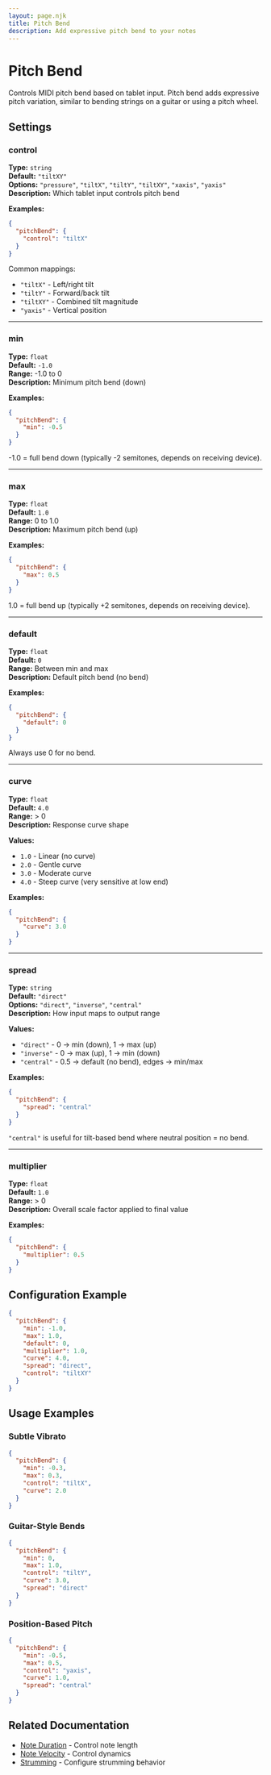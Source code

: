 ```yaml
---
layout: page.njk
title: Pitch Bend
description: Add expressive pitch bend to your notes
---
```


# Pitch Bend

Controls MIDI pitch bend based on tablet input. Pitch bend adds expressive pitch variation, similar to bending strings on a guitar or using a pitch wheel.

## Settings

### control

**Type:** `string`  
**Default:** `"tiltXY"`  
**Options:** `"pressure"`, `"tiltX"`, `"tiltY"`, `"tiltXY"`, `"xaxis"`, `"yaxis"`  
**Description:** Which tablet input controls pitch bend

**Examples:**
```json
{
  "pitchBend": {
    "control": "tiltX"
  }
}
```

Common mappings:
- `"tiltX"` - Left/right tilt
- `"tiltY"` - Forward/back tilt
- `"tiltXY"` - Combined tilt magnitude
- `"yaxis"` - Vertical position

---

### min

**Type:** `float`  
**Default:** `-1.0`  
**Range:** -1.0 to 0  
**Description:** Minimum pitch bend (down)

**Examples:**
```json
{
  "pitchBend": {
    "min": -0.5
  }
}
```

-1.0 = full bend down (typically -2 semitones, depends on receiving device).

---

### max

**Type:** `float`  
**Default:** `1.0`  
**Range:** 0 to 1.0  
**Description:** Maximum pitch bend (up)

**Examples:**
```json
{
  "pitchBend": {
    "max": 0.5
  }
}
```

1.0 = full bend up (typically +2 semitones, depends on receiving device).

---

### default

**Type:** `float`  
**Default:** `0`  
**Range:** Between min and max  
**Description:** Default pitch bend (no bend)

**Examples:**
```json
{
  "pitchBend": {
    "default": 0
  }
}
```

Always use 0 for no bend.

---

### curve

**Type:** `float`  
**Default:** `4.0`  
**Range:** > 0  
**Description:** Response curve shape

**Values:**
- `1.0` - Linear (no curve)
- `2.0` - Gentle curve
- `3.0` - Moderate curve
- `4.0` - Steep curve (very sensitive at low end)

**Examples:**
```json
{
  "pitchBend": {
    "curve": 3.0
  }
}
```

---

### spread

**Type:** `string`  
**Default:** `"direct"`  
**Options:** `"direct"`, `"inverse"`, `"central"`  
**Description:** How input maps to output range

**Values:**
- `"direct"` - 0 → min (down), 1 → max (up)
- `"inverse"` - 0 → max (up), 1 → min (down)
- `"central"` - 0.5 → default (no bend), edges → min/max

**Examples:**
```json
{
  "pitchBend": {
    "spread": "central"
  }
}
```

`"central"` is useful for tilt-based bend where neutral position = no bend.

---

### multiplier

**Type:** `float`  
**Default:** `1.0`  
**Range:** > 0  
**Description:** Overall scale factor applied to final value

**Examples:**
```json
{
  "pitchBend": {
    "multiplier": 0.5
  }
}
```

## Configuration Example

```json
{
  "pitchBend": {
    "min": -1.0,
    "max": 1.0,
    "default": 0,
    "multiplier": 1.0,
    "curve": 4.0,
    "spread": "direct",
    "control": "tiltXY"
  }
}
```

## Usage Examples

### Subtle Vibrato
```json
{
  "pitchBend": {
    "min": -0.3,
    "max": 0.3,
    "control": "tiltX",
    "curve": 2.0
  }
}
```

### Guitar-Style Bends
```json
{
  "pitchBend": {
    "min": 0,
    "max": 1.0,
    "control": "tiltY",
    "curve": 3.0,
    "spread": "direct"
  }
}
```

### Position-Based Pitch
```json
{
  "pitchBend": {
    "min": -0.5,
    "max": 0.5,
    "control": "yaxis",
    "curve": 1.0,
    "spread": "central"
  }
}
```

## Related Documentation

- [Note Duration](/about/note-duration/) - Control note length
- [Note Velocity](/about/note-velocity/) - Control dynamics
- [Strumming](/about/strumming/) - Configure strumming behavior

